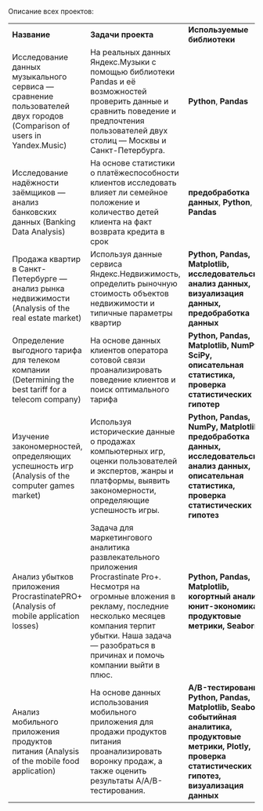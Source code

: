 Описание всех проектов:

<table>
<tr>
<td><b>Название</b></td>
<td><b>Задачи проекта</b></td>
<td><b>Используемые библиотеки</b></td>
<td><b>Статус</b></td>
<tr>
<td>Исследование данных музыкального сервиса — сравнение пользователей двух городов (Comparison of users in Yandex.Music)</td>
<td>На реальных данных Яндекс.Музыки c помощью библиотеки Pandas и её возможностей проверить данные и сравнить поведение и предпочтения пользователей двух столиц — Москвы и Санкт-Петербурга. </td>
<td><b>Python</b>, <b>Pandas</b></td>
<td>Завершен</td>
<tr>
<td>Исследование надёжности заёмщиков — анализ банковских данных (Banking Data Analysis)</td>
<td>На основе статистики о платёжеспособности клиентов исследовать влияет ли семейное положение и количество детей клиента на факт возврата кредита в срок </td>
<td><b>предобработка данных</b>, <b>Python</b>, <b>Pandas</b></td>
<td>Завершен</td>
<tr>
<td>Продажа квартир в Санкт-Петербурге — анализ рынка недвижимости (Analysis of the real estate market)</td>
<td>Используя данные сервиса Яндекс.Недвижимость, определить рыночную стоимость объектов недвижимости и типичные параметры квартир</td>
<td><b>Python, Pandas, Matplotlib, исследовательский анализ данных, визуализация данных, предобработка данных</b></td>
<td>Завершен</td>
<tr>
<td>Определение выгодного тарифа для телеком компании (Determining the best tariff for a telecom company)</td>
<td>На основе данных клиентов оператора сoтовой связи проанализировать поведение клиентов и поиск оптимального тарифа</td>
<td><b>Python, Pandas, Matplotlib, NumPy, SciPy, описательная статистика, проверка статистических гипотеp</b></td>
<td>Завершен</td>
<tr>
<td>Изучение закономерностей, определяющих успешность игр (Analysis of the computer games market)</td>
<td>Используя исторические данные о продажах компьютерных игр, оценки пользователей и экспертов, жанры и платформы, выявить закономерности, определяющие успешность игры.</td>
<td><b>Python, Pandas, NumPy, Matplotlib, предобработка данных, исследовательский анализ данных, описательная статистика, проверка статистических гипотез</b></td>
<td>Завершен</td>
<tr>
<td>Анализ убытков приложения ProcrastinatePRO+ (Analysis of mobile application losses)</td>
<td>Задача для маркетингового аналитика развлекательного приложения Procrastinate Pro+. Несмотря на огромные вложения в рекламу, последние несколько месяцев компания терпит убытки. Наша задача — разобраться в причинах и помочь компании выйти в плюс.</td>
<td><b>Python, Pandas, Matplotlib, когортный анализ, юнит-экономика, продуктовые метрики, Seaborn</b></td>
<td>Завершен</td>
<tr>
<td>Анализ мобильного приложения продуктов питания (Analysis of the mobile food application)</td>
<td>На основе данных использования мобильного приложения для продажи продуктов питания проанализировать воронку продаж, а также оценить результаты A/A/B-тестирования.</td>
<td><b>A/B-тестирование, Python, Pandas, Matplotlib, Seaborn, событийная аналитика, продуктовые метрики, Plotly, проверка статистических гипотез, визуализация данных</b></td>
<td>Завершен</td>
</table>
<br/><br/>
